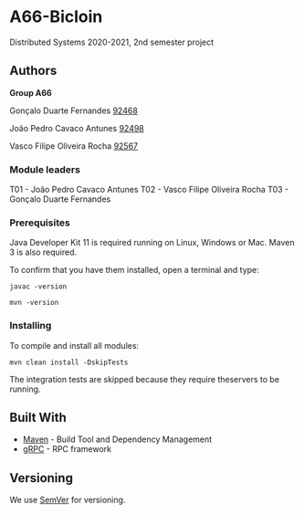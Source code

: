 # A66-Bicloin

Distributed Systems 2020-2021, 2nd semester project


## Authors

**Group A66**

Gonçalo Duarte Fernandes [92468](mailto:goncalo.d.fernandes@tecnico.ulisboa.pt)

João Pedro Cavaco Antunes [92498](mailto:joao.pedro.c.a@tecnico.ulisboa.pt)

Vasco Filipe Oliveira Rocha [92567](mailto:vascorocha2000@tecnico.ulisboa.pt)


### Module leaders

T01 - João Pedro Cavaco Antunes
T02 - Vasco Filipe Oliveira Rocha
T03 - Gonçalo Duarte Fernandes


### Prerequisites

Java Developer Kit 11 is required running on Linux, Windows or Mac.
Maven 3 is also required.

To confirm that you have them installed, open a terminal and type:

```
javac -version

mvn -version
```

### Installing

To compile and install all modules:

```
mvn clean install -DskipTests
```

The integration tests are skipped because they require theservers to be running.


## Built With

* [Maven](https://maven.apache.org/) - Build Tool and Dependency Management
* [gRPC](https://grpc.io/) - RPC framework


## Versioning

We use [SemVer](http://semver.org/) for versioning. 
